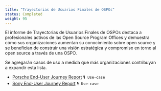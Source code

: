 ```yaml
---
title: "Trayectorias de Usuarios Finales de OSPOs"
status: Completed
weight: 95
---
```


El informe de Trayectorias de Usuarios Finales de OSPOs destaca a profesionales activos de las Open Source Program Offices y demuestra cómo sus organizaciones aumentan su conocimiento sobre open source y se benefician de construir una visión estratégica y compromiso en torno al open source a través de una OSPO.

Se agregarán casos de uso a medida que más organizaciones contribuyan a expandir esta lista.

* [Porsche End-User Journey Report](https://github.com/todogroup/ospology/files/14300430/Porsche-enduser-OSPOCaseStudy.pdf) `🎙 Use-case`
* [Sony End-User Journey Report](https://github.com/todogroup/ospology/files/13006962/sony_end-user-OSPOCaseStudy.pdf) `🎙 Use-case`
